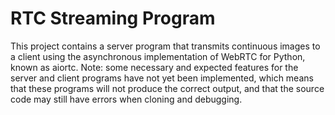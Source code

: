 # RTC Streaming Program
This project contains a server program that transmits continuous images to a client using the asynchronous 
implementation of WebRTC for Python, known as aiortc. Note: some necessary and expected features for the 
server and client programs have not yet been implemented, which means that these programs will not produce
the correct output, and that the source code may still have errors when cloning and debugging.
